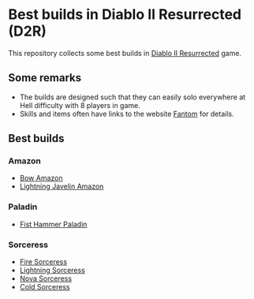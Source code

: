 <link rel="stylesheet" href="../style.css">

# Best builds in Diablo II Resurrected (D2R)

This repository collects some best builds in [Diablo II Resurrected](https://diablo2.blizzard.com/en-us/) game.

## Some remarks

- The builds are designed such that they can easily solo everywhere at Hell difficulty with 8 players in game.
- Skills and items often have links to the website [Fantom](https://diablo.fandom.com/wiki/Diablo_II) for details.

## Best builds

### Amazon

- [Bow Amazon](./bow-amazon.md)
- [Lightning Javelin Amazon](./lightning-javelin-amazon.md)

### Paladin

- [Fist Hammer Paladin](./fist-hammer-paladin.md)

### Sorceress

- [Fire Sorceress](./fire-sorceress.html)
- [Lightning Sorceress](./lightning-sorceress.html)
- [Nova Sorceress](./nova-sorceress.html)
- [Cold Sorceress](./cold-sorceress.html)
